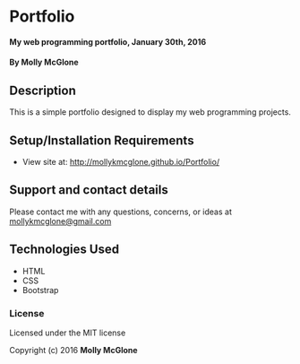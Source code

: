 # Portfolio

#### My web programming portfolio, January 30th, 2016

#### By Molly McGlone

## Description

This is a simple portfolio designed to display my web programming projects.  

## Setup/Installation Requirements

* View site at: http://mollykmcglone.github.io/Portfolio/

## Support and contact details

Please contact me with any questions, concerns, or ideas at mollykmcglone@gmail.com

## Technologies Used

* HTML
* CSS
* Bootstrap

### License

Licensed under the MIT license

Copyright (c) 2016 **Molly McGlone**
